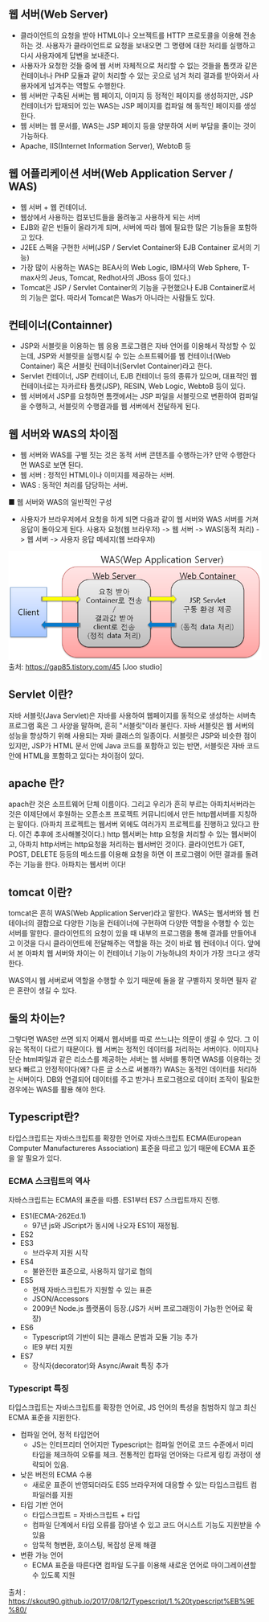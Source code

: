 ## 웹 서버(Web Server)
* 클라이언트의 요청을 받아 HTML이나 오브젝트를 HTTP 프로토콜을 이용해 전송하는 것.
   사용자가 클라이언트로 요청을 보내오면 그 명령에 대한 처리를 실행하고 다시 사용자에게 답변을 보내준다.
* 사용자가 요청한 것들 중에 웹 서버 자체적으로 처리할 수 없는 것들을 톰캣과 같은 컨테이너나 PHP 모듈과
   같이 처리할 수 있는 곳으로 넘겨 처리 결과를 받아와서 사용자에게 넘겨주는 역할도 수행한다.
* 웹 서버만 구축된 서버는 웹 페이지, 이미지 등 정적인 페이지를 생성하지만,
   JSP 컨테이너가 탑재되어 있는 WAS는 JSP 페이지를 컴파일 해 동적인 페이지를 생성한다.
* 웹 서버는 웹 문서를, WAS는 JSP 페이지 등을 양분하여 서버 부담을 줄이는 것이 가능하다.
* Apache, IIS(Internet Information Server), WebtoB 등


## 웹 어플리케이션 서버(Web Application Server / WAS)
* 웹 서버 + 웹 컨테이너.
* 웹상에서 사용하는 컴포넌트들을 올려놓고 사용하게 되는 서버
* EJB와 같은 빈들이 올라가게 되며, 서버에 따라 웹에 필요한 많은 기능들을 포함하고 있다.
* J2EE 스펙을 구현한 서버(JSP / Servlet Container와 EJB Container 로서의 기능)
* 가장 많이 사용하는 WAS는 BEA사의 Web Logic, IBM사의 Web Sphere, T-max사의 Jeus, Tomcat, Redhot사의 JBoss 등이 있다.)
* Tomcat은 JSP / Servlet Container의 기능을 구현했으나 EJB Container로서의 기능은 없다.
    따라서 Tomcat은 Was가 아니라는 사람들도 있다.



## 컨테이너(Containner)
* JSP와 서블릿을 이용하는 웹 응용 프로그램은 자바 언어를 이용해서 작성할 수 있는데,
   JSP와 서블릿을 실행시킬 수 있는 소프트웨어를 웹 컨테이너(Web Container) 혹은 서블릿 컨테이너(Servlet Container)라고 한다.
* Servlet 컨테이너, JSP 컨테이너, EJB 컨테이너 등의 종류가 있으며, 대표적인 웹 컨테이너로는
   자카르타 톰캣(JSP), RESIN, Web Logic, WebtoB 등이 있다.
* 웹 서버에서 JSP를 요청하면 톰캣에서는 JSP 파일을 서블릿으로 변환하여 컴파일을 수행하고,
   서블릿의 수행결과를 웹 서버에서 전달하게 된다. 


 
## 웹 서버와 WAS의 차이점
* 웹 서버와 WAS를 구별 짓는 것은 동적 서버 콘텐츠를 수행하는가? 만약 수행한다면 WAS로 보면 된다.
* 웹 서버 : 정적인 HTML이나 이미지를 제공하는 서버.
* WAS : 동적인 처리를 담당하는 서버. 



■ 웹 서버와 WAS의 일반적인 구성
* 사용자가 브라우저에서 요청을 하게 되면 다음과 같이 웹 서버와 WAS 서버를 거쳐 응답이 돌아오게 된다.
   사용자 요청(웹 브라우저) -> 웹 서버 -> WAS(동적 처리) -> 웹 서버 -> 사용자 응답 메세지(웹 브라우저)

![](/img/jsp1.png)
<br>
출처: https://gap85.tistory.com/45 [Joo studio]

## Servlet 이란?

자바 서블릿(Java Servlet)은 자바를 사용하여 웹페이지를 동적으로 생성하는 서버측 프로그램 혹은 그 사양을 말하며, 흔히 "서블릿"이라 불린다. 자바 서블릿은 웹 서버의 성능을 향상하기 위해 사용되는 자바 클래스의 일종이다. 서블릿은 JSP와 비슷한 점이 있지만, JSP가 HTML 문서 안에 Java 코드를 포함하고 있는 반면, 서블릿은 자바 코드 안에 HTML을 포함하고 있다는 차이점이 있다.

## apache 란?

apach란 것은 소프트웨어 단체 이름이다. 그리고 우리가 흔히 부르는 아파치서버라는 것은 이제단에서 후원하는 오픈소프 프로젝트 커뮤니티에서 만든 http웹서버를 지칭하는 말이다. (아파치 프로젝트는 웹서버 외에도 여러가지 프로젝트를 진행하고 있다고 한다. 이건 추후에 조사해볼것이다.) http 웹서버는 http 요청을 처리할 수 있는 웹서버이고, 아파치 http서버는 http요청을 처리하는 웹서버인 것이다. 클라이언트가 GET, POST, DELETE 등등의 메소드를 이용해 요청을 하면 이 프로그램이 어떤 결과를 돌려주는 기능을 한다. 아파치는 웹서버 이다!

## tomcat 이란?

tomcat은 흔히 WAS(Web Application Server)라고 말한다. WAS는 웹서버와 웹 컨테이너의 결합으로 다양한 기능을 컨테이너에 구현하여 다양한 역할을 수행할 수 있는 서버를 말한다. 클라이언트의 요청이 있을 때 내부의 프로그램을 통해 결과를 만들어내고 이것을 다시 클라이언트에 전달해주는 역할을 하는 것이 바로 웹 컨테이너 이다. 앞에서 본 아파치 웹 서버와 차이는 이 컨테이너 기능이 가능하냐의 차이가 가장 크다고 생각한다.

WAS역시 웹 서버로써 역할을 수행할 수 있기 때문에 둘을 잘 구별하지 못하면 필자 같은 혼란이 생길 수 있다.

## 둘의 차이는?

그렇다면 WAS만 쓰면 되지 어째서 웹서버를 따로 쓰느냐는 의문이 생길 수 있다. 그 이유는 목적이 다르기 때문이다. 웹 서버는 정적인 데이터를 처리하는 서버이다. 이미지나 단순 html파일과 같은 리소스를 제공하는 서버는 웹 서버를 통하면 WAS를 이용하는 것보다 빠르고 안정적이다(왜? 다른 글 소스로 써볼까?) WAS는 동적인 데이터를 처리하는 서버이다. DB와 연결되어 데이터를 주고 받거나 프로그램으로 데이터 조작이 필요한 경우에는 WAS를 활용 해야 한다.

## Typescript란?

타입스크립트는 자바스크립트를 확장한 언어로 자바스크립트 ECMA(European Computer Manufactureres Association) 표준을 따르고 있기 때문에 ECMA 표준을 알 필요가 있다.
   
   ### ECMA 스크립트의 역사
   자바스크립트는 ECMA의 표준을 따름. ES1부터 ES7 스크립트까지 진행.
   
   * ES1(ECMA-262Ed.1)
      * 97년 js와 JScript가 동시에 나오자 ES1이 재정됨.
   * ES2
   * ES3
      * 브라우저 지원 시작
   * ES4
      * 불완전한 표준으로, 사용하지 않기로 협의
   * ES5
      * 현재 자바스크립트가 지원할 수 있는 표준
      * JSON/Accessors
      * 2009년 Node.js 플랫폼이 등장.(JS가 서버 프로그래밍이 가능한 언어로 확장)
   * ES6
      * Typescript의 기반이 되는 클래스 문법과 모듈 기능 추가
      * IE9 부터 지원
   * ES7
      * 장식자(decorator)와 Async/Await 특징 추가
      
   ### Typescript 특징
   타입스크립트는 자바스크립트를 확장한 언어로, JS 언어의 특성을 침범하지 않고 최신 ECMA 표준을 지원한다.
   
   * 컴파일 언어, 정적 타입언어
      * JS는 인터프리터 언어지만 Typescript는 컴파일 언어로 코드 수준에서 미리 타입을 체크하여 오류를 체크. 전통적인 컴파일 언어와는 다르게 링킹 과정이 생략되어 있음.
   * 낮은 버전의 ECMA 수용
      * 새로운 표준이 반영되더라도 ES5 브라우저에 대응할 수 있는 타입스크립트 컴파일러를 지원
   * 타입 기반 언어
      * 타입스크립트 = 자바스크립트 + 타입
      * 컴파일 단계에서 타입 오류를 잡아낼 수 있고 코드 어시스트 기능도 지원받을 수 있음
      * 암묵적 형변환, 호이스팅, 복잡성 문제 해결
   * 변환 가능 언어
      * ECMA 표준을 따른다면 컴파일 도구를 이용해 새로운 언어로 마이그레이션할 수 있도록 지원
   
   출처 : https://skout90.github.io/2017/08/12/Typescript/1.%20typescript%EB%9E%80/
